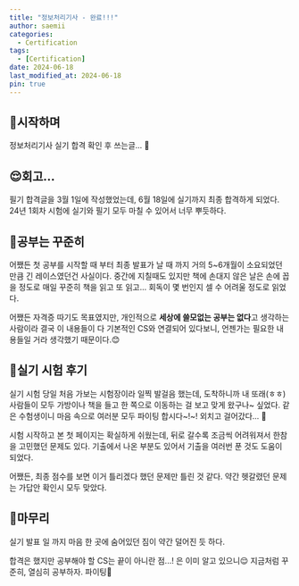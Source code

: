 ```yaml
---
title: "정보처리기사 - 완료!!!"
author: saemii
categories:
  - Certification
tags:
  - [Certification]
date: 2024-06-18
last_modified_at: 2024-06-18
pin: true
---
```


## 📌시작하며

정보처리기사 실기 합격 확인 후 쓰는글... 🎉

## 😌회고...

필기 합격글을 3월 1일에 작성했었는데, 6월 18일에 실기까지 최종 합격하게 되었다. 24년 1회차 시험에 실기와 필기 모두 마칠 수 있어서 너무 뿌듯하다.

## 📝공부는 꾸준히

어쨌든 첫 공부를 시작할 때 부터 최종 발표가 날 때 까지 거의 5~6개월이 소요되었던 만큼 긴 레이스였던건 사실이다. 중간에 지칠때도 있지만 책에 손대지 않은 날은 손에 꼽을 정도로 매일 꾸준히 책을 읽고 또 읽고... 회독이 몇 번인지 셀 수 어려울 정도로 읽었다.

어쨌든 자격증 따기도 목표였지만, 개인적으로 **세상에 쓸모없는 공부는 없다**고 생각하는 사람이라 결국 이 내용들이 다 기본적인 CS와 연결되어 있다보니, 언젠가는 필요한 내용들일 거라 생각했기 때문이다.😊

## 🤔실기 시험 후기

실기 시험 당일 처음 가보는 시험장이라 일찍 발걸음 했는데, 도착하니까 내 또래(ㅎㅎ) 사람들이 모두 가방이나 책을 들고 한 쪽으로 이동하는 걸 보고 맞게 왔구나~ 싶었다. 같은 수험생이니 마음 속으로 여러분 모두 파이팅 합시다~!~! 외치고 걸어갔다... 🤣

시험 시작하고 본 첫 페이지는 확실하게 쉬웠는데, 뒤로 갈수록 조금씩 어려워져서 한참을 고민했던 문제도 있다. 기출에서 나온 부분도 있어서 기출을 여러번 푼 것도 도움이 되었다.

어쨌든, 최종 점수를 보면 이거 틀리겠다 했던 문제만 틀린 것 같다. 약간 헷갈렸던 문제는 가답안 확인시 모두 맞았다.

## 📩마무리

실기 발표 일 까지 마음 한 곳에 숨어있던 짐이 약간 덜어진 듯 하다.

합격은 했지만 공부해야 할 CS는 끝이 아니란 점...! 은 이미 알고 있으니😌 지금처럼 꾸준히, 열심히 공부하자. 파이팅🎉
